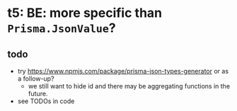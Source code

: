 # t5: BE: more specific than `Prisma.JsonValue`?

## todo

- try https://www.npmjs.com/package/prisma-json-types-generator or as a follow-up?
  - we still want to hide id and there may be aggregating functions in the future.
- see TODOs in code